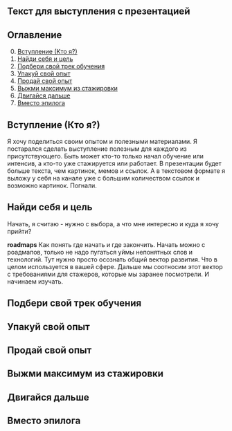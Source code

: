 ## Текст для выступления с презентацией

## Оглавление

0. [Вступление (Кто я?)](#вступление-кто-я)
1. [Найди себя и цель](#найди-себя-и-цель)
2. [Подбери свой трек обучения](#подбери-свой-трек-обучения)
3. [Упакуй свой опыт](#упакуй-свой-опыт)
4. [Продай свой опыт](#продай-свой-опыт)
5. [Выжми максимум из стажировки](#выжми-максимум-из-стажировки)
6. [Двигайся дальше](#двигайся-дальше)
7. [Вместо эпилога](#вместо-эпилога)

## Вступление (Кто я?)

Я хочу поделиться своим опытом и полезными материалами. Я постарался сделать выступление полезным для каждого из присутствующего. Быть может кто-то только начал обучение или интенсив, а кто-то уже стажируется или работает. В презентации будет больше текста, чем картинок, мемов и ссылок. А в текстовом формате я выложу у себя на канале уже с большим количеством ссылок и возможно картинок. Погнали.
## Найди себя и цель
Начать, я считаю - нужно с выбора, а что мне интересно и куда я хочу прийти?

**roadmaps**
Как понять где начать и где закончить. Начать можно с роадмапов, только не надо пугаться уймы непонятных слов и технологий. Тут нужно просто осознать общий вектор развития. Что в целом используется в вашей сфере. Дальше мы соотносим этот вектор с требованиями для стажеров, которые мы заранее посмотрели. И начинаем изучать.

## Подбери свой трек обучения
## Упакуй свой опыт
## Продай свой опыт
## Выжми максимум из стажировки
## Двигайся дальше
## Вместо эпилога
